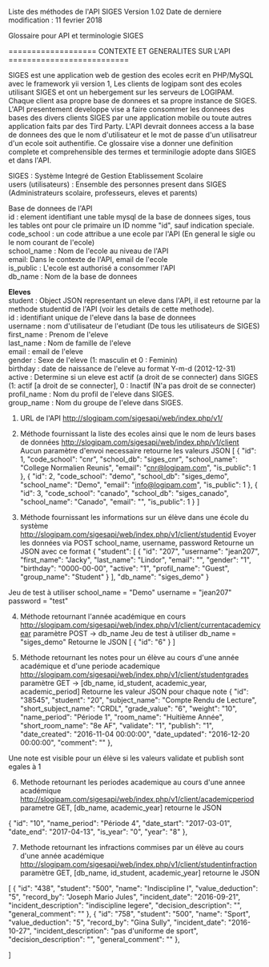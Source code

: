 Liste des méthodes de l'API SIGES 
Version 1.02
Date de derniere modification : 11 fevrier 2018

Glossaire pour API et terminologie SIGES 

=================== CONTEXTE ET GENERALITES SUR L'API ==========================

SIGES est une application web de gestion des ecoles ecrit en PHP/MySQL avec le framework yii version 1, Les clients de logipam sont des ecoles utilisant SIGES et ont un hebergement sur les serveurs de LOGIPAM. 
Chaque client  asa propre base de donnees et sa propre instance de SIGES. L'API presentement developpe vise a faire consommer les donnees des bases des divers clients SIGES par une application mobile ou toute autres application faits par des Tird Party. 
L'API devrait donnees access a la base de donnees des que le nom d'utilisateur et le mot de passe d'un utilisatreur d'un ecole soit authentifie. 
Ce glossaire vise a donner une definition complete et comprehensible des termes et terminilogie adopte dans SIGES et dans l'API.  

SIGES : Système Integré de Gestion Etablissement Scolaire <br/>
users (utilisateurs) : Ensemble des personnes present dans SIGES (Administrateurs scolaire, professeurs, eleves et parents) <br/>

Base de donnees de l'API<br/>
id : element identifiant une table mysql de la base de donnees siges, tous les tables ont pour cle primaire un ID nomme "id", sauf indication speciale.<br/>
code_school : un code attribue a une ecole par l'API (En general le sigle ou le nom courant de l'ecole) <br/>
school_name : Nom de l'ecole au niveau de l'API <br/>
email: Dans le contexte de l'API, email de l'ecole <br/>
is_public : L'ecole est authorisé a consommer l'API <br/>
db_name : Nom de la base de donnees <br/>

<b>Eleves</b> <br/>
student : Object JSON representant un eleve dans l'API, il est retourne par la methode studentid de l'API (voir les details de cette methode). <br/>
id : identifiant unique de l'eleve dans la base de donnees <br/>
username : nom d'utilisateur de l'etudiant (De tous les utilisateurs de SIGES) <br/>
first_name : Prenom de l'eleve <br/>
last_name : Nom de famille de l'eleve<br/>
email : email de l'eleve <br/>
gender : Sexe de l'eleve (1: masculin et 0 : Feminin) <br/>
birthday : date de naissance de l'eleve au format Y-m-d (2012-12-31)<br/>
active : Determine si un eleve est actif (a droit de se connecter) dans SIGES (1: actif [a droit de se connecter], 0 : Inactif (N'a pas droit de se connecter) <br/>
profil_name : Nom du profil de l'eleve dans SIGES. <br/>
group_name : Nom du groupe de l'eleve dans SIGES. <br/>
 


1) URL de l'API 
http://slogipam.com/sigesapi/web/index.php/v1/

2) Méthode fournissant la liste des ecoles ainsi que le nom de leurs bases de données 
http://slogipam.com/sigesapi/web/index.php/v1/client
Aucun paramètre d'envoi necessaire 
retourne les valeurs JSON 
[
  {
    "id": 1,
    "code_school": "cnr",
    "school_db": "siges_cnr",
    "school_name": "College Normalien Reunis",
    "email": "cnr@logipam.com",
    "is_public": 1
  },
  {
    "id": 2,
    "code_school": "demo",
    "school_db": "siges_demo",
    "school_name": "Demo",
    "email": "info@logipam.com",
    "is_public": 1
  },
  {
    "id": 3,
    "code_school": "canado",
    "school_db": "siges_canado",
    "school_name": "Canado",
    "email": "",
    "is_public": 1
  }
]

3) Méthode fournissant les informations sur un élève dans une école du système 
http://slogipam.com/sigesapi/web/index.php/v1/client/studentid
Evoyer les données  via POST 
school_name, username, password 
Retourne un JSON avec ce format 
{
  "student": [
    {
      "id": "207",
      "username": "jean207",
      "first_name": "Jacky",
      "last_name": "Lindor",
      "email": "",
      "gender": "1",
      "birthday": "0000-00-00",
      "active": "1",
      "profil_name": "Guest",
      "group_name": "Student"
    }
  ],
  "db_name": "siges_demo"
}

Jeu de test à utiliser 
school_name = "Demo"
username = "jean207"
password = "test"

4) Méthode retournant l'année académique en cours 
http://slogipam.com/sigesapi/web/index.php/v1/client/currentacademicyear
paramètre POST -> db_name
Jeu de test à utiliser db_name = "siges_demo"
Retourne le JSON 
[
  {
    "id": "6"
  }
]

5) Méthode retournant les notes pour un élève au cours d'une année académique et d'une periode academique
http://slogipam.com/sigesapi/web/index.php/v1/client/studentgrades
paramètre GET -> [db_name, id_student, academic_year, academic_period]
Retourne les valeur JSON pour chaque note 
{
    "id": "38545",
    "student": "20",
    "subject_name": "Compte Rendu de Lecture",
    "short_subject_name": "CRDL",
    "grade_value": "6",
    "weight": "10",
    "name_period": "Période 1",
    "room_name": "Huitième Année",
    "short_room_name": "8e AF",
    "validate": "1",
    "publish": "1",
    "date_created": "2016-11-04 00:00:00",
    "date_updated": "2016-12-20 00:00:00",
    "comment": ""
  },
  
  Une note est visible pour un élève si les valeurs validate et publish sont egales à 1
  
6) Methode retournant les periodes academique au cours d'une annee académique
http://slogipam.com/sigesapi/web/index.php/v1/client/academicperiod
  parametre GET, [db_name, academic_year]
  retourne le JSON 
  
  {
    "id": "10",
    "name_period": "Période 4",
    "date_start": "2017-03-01",
    "date_end": "2017-04-13",
    "is_year": "0",
    "year": "8"
  },

7) Methode retournant les infractions commises par un élève au cours d'une année académique 
http://slogipam.com/sigesapi/web/index.php/v1/client/studentinfraction
paramètre GET, [db_name, id_student, academic_year]
retourne le JSON 

[
    {
        "id": "438",
        "student": "500",
        "name": "Indiscipline I",
        "value_deduction": "5",
        "record_by": "Joseph Mario Jules",
        "incident_date": "2016-09-21",
        "incident_description": "indiscipline legere",
        "decision_description": "",
        "general_comment": ""
    },
    {
        "id": "758",
        "student": "500",
        "name": "Sport",
        "value_deduction": "5",
        "record_by": "Gina Sully",
        "incident_date": "2016-10-27",
        "incident_description": "pas d'uniforme de sport",
        "decision_description": "",
        "general_comment": ""
    },
    
]

  